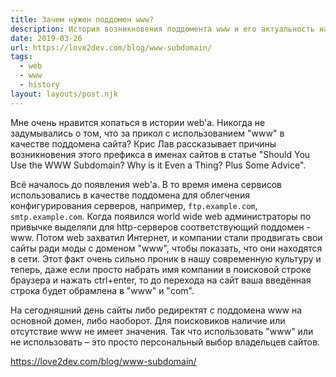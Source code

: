 ```yaml
---
title: Зачем нужен поддомен www?
description: История возникновения поддомента www и его актуальность на сегодняшний день
date: 2019-03-26
url: https://love2dev.com/blog/www-subdomain/
tags:
  - web
  - www
  - history
layout: layouts/post.njk
---
```

Мне очень нравится копаться в истории web'а. Никогда не задумывались о том, что за прикол с использованием "www" в качестве поддомена сайта? Крис Лав рассказывает причины возникновения этого префикса в именах сайтов в статье "Should You Use the WWW Subdomain? Why is it Even a Thing? Plus Some Advice".

Всё началось до появления web'а. В то время имена сервисов использовались в качестве поддомена для облегчения конфигурирования серверов, например, `ftp.example.com`, `smtp.example.com`. Когда появился world wide web администраторы по привычке выделяли для http-серверов соответствующий поддомен - www. Потом web захватил Интернет, и компании стали продвигать свои сайты ради моды с доменом "www", чтобы показать, что они находятся в сети. Этот факт очень сильно проник в нашу современную культуру и теперь, даже если просто набрать имя компании в поисковой строке браузера и нажать ctrl+enter, то до перехода на сайт ваша введённая строка будет обрамлена в "www" и "com".

На сегодняшний день сайты либо редиректят с поддомена www на основной домен, либо наоборот. Для поисковиков наличие или отсутствие www не имеет значения. Так что использовать "www" или не использовать – это просто персональный выбор владельцев сайтов.

https://love2dev.com/blog/www-subdomain/ 
